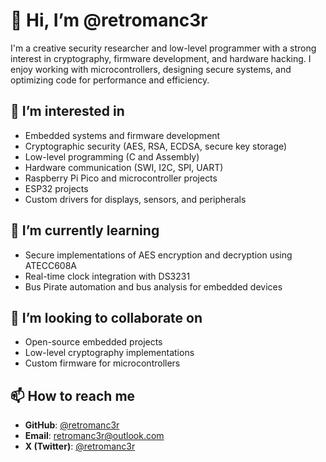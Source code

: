 # 👋 Hi, I’m @retromanc3r  

I'm a creative security researcher and low-level programmer with a strong interest in cryptography, firmware development, and hardware hacking. I enjoy working with microcontrollers, designing secure systems, and optimizing code for performance and efficiency.  

## 👀 I’m interested in  
- Embedded systems and firmware development  
- Cryptographic security (AES, RSA, ECDSA, secure key storage)  
- Low-level programming (C and Assembly)  
- Hardware communication (SWI, I2C, SPI, UART)  
- Raspberry Pi Pico and microcontroller projects  
- ESP32 projects  
- Custom drivers for displays, sensors, and peripherals  

## 🌱 I’m currently learning  
- Secure implementations of AES encryption and decryption using ATECC608A  
- Real-time clock integration with DS3231  
- Bus Pirate automation and bus analysis for embedded devices  

## 💞️ I’m looking to collaborate on  
- Open-source embedded projects  
- Low-level cryptography implementations  
- Custom firmware for microcontrollers  

## 📫 How to reach me  
- **GitHub**: [@retromanc3r](https://github.com/retromanc3r)  
- **Email**: [retromanc3r@outlook.com](mailto:retromanc3r@outlook.com)  
- **X (Twitter)**: [@retromanc3r](https://x.com/retromanc3r)
